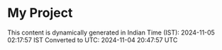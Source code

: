 # My Project

This content is dynamically generated in Indian Time (IST): 2024-11-05 02:17:57 IST
Converted to UTC: 2024-11-04 20:47:57 UTC
